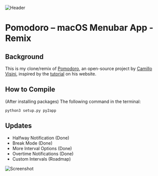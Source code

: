 ![Header](header.png)

# Pomodoro – macOS Menubar App - Remix

## Background

This is my clone/remix of [Pomodoro](https://github.com/visini/pomodoro/), an open-source project by [Camillo Visini](https://camillovisini.com), inspired by the [tutorial](https://camillovisini.com/article/create-macos-menu-bar-app-pomodoro/) on his website.

## How to Compile

(After installing packages) The following command in the terminal:

`python3 setup.py py2app`

## Updates

- Halfway Notification (Done)
- Break Mode (Done)
- More Interval Options (Done)
- Overtime Notifications (Done)
- Custom Intervals (Roadmap)

![Screenshot](screenshot.png)
